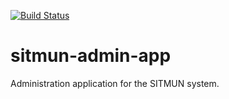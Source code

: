 [![Build Status](https://travis-ci.com/sitmun/sitmun-admin-app.svg?branch=main)](https://travis-ci.com/sitmun/sitmun-admin-app)

# sitmun-admin-app
Administration application for the SITMUN system.
